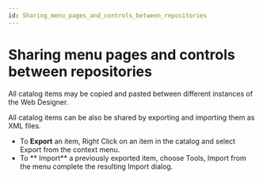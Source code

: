```yaml
---
id: Sharing_menu_pages_and_controls_between_repositories
---
```


# Sharing menu pages and controls between repositories

All catalog items may be copied and pasted between different instances of the Web Designer.

All catalog items can be also be shared by exporting and importing them as XML files.

- To **Export** an item, Right Click on an item in the catalog and select Export from the context menu.
- To ** Import** a previously exported item, choose Tools, Import from the menu complete the resulting Import dialog.